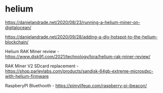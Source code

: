 # helium

https://danielandrade.net/2020/08/23/running-a-helium-miner-on-digitalocean/

https://danielandrade.net/2020/09/28/adding-a-diy-hotspot-to-the-helium-blockchain/

Helium RAK Miner review - https://www.disk91.com/2021/technology/lora/helium-rak-miner-review/

RAK Miner V2 SDcard replacement - https://shop.parleylabs.com/products/sandisk-64gb-extreme-microsdxc-with-helium-firmware

RaspberyPI Bluethooth - https://pimylifeup.com/raspberry-pi-ibeacon/

